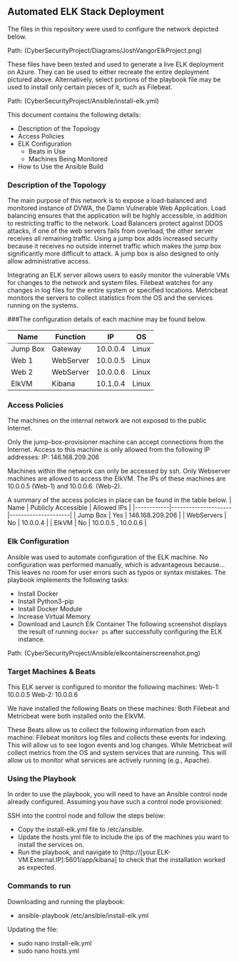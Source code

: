 ## Automated ELK Stack Deployment

The files in this repository were used to configure the network depicted below.

Path: (CyberSecurityProject/Diagrams/JoshVangorElkProject.png)

These files have been tested and used to generate a live ELK deployment on Azure. They can be used to either recreate the entire deployment pictured above. Alternatively, select portions of the playbook file may be used to install only certain pieces of it, such as Filebeat.

Path: (CyberSecurityProject/Ansible/install-elk.yml)

This document contains the following details:
- Description of the Topology
- Access Policies
- ELK Configuration
  - Beats in Use
  - Machines Being Monitored
- How to Use the Ansible Build


### Description of the Topology

The main purpose of this network is to expose a load-balanced and monitored instance of DVWA, the Damn Vulnerable Web Application.
Load balancing ensures that the application will be highly accessible, in addition to restricting traffic to the network.
Load Balancers protect against DDOS attacks, if one of the web servers fails from overload, the other server receives all remaining traffic. Using a jump box adds increased security because it receives no outside internet traffic which makes the jump box significantly more difficult to attack. A jump box is also designed to only allow administrative access.

Integrating an ELK server allows users to easily monitor the vulnerable VMs for changes to the network and system files.
Filebeat watches for any changes in log files for the entire system or specified locations.
Metricbeat monitors the servers to collect statistics from the OS and the services running on the systems.

###The configuration details of each machine may be found below.

| Name     | Function  | IP       | OS    |
|----------|-----------|----------|-------|
| Jump Box | Gateway   | 10.0.0.4 | Linux |
| Web 1    | WebServer | 10.0.0.5 | Linux |
| Web 2    | WebServer | 10.0.0.6 | Linux |
| ElkVM    | Kibana    | 10.1.0.4 | Linux |

### Access Policies

The machines on the internal network are not exposed to the public Internet. 

Only the jump-box-provisioner machine can accept connections from the Internet. Access to this machine is only allowed from the following IP addresses:
IP: 146.168.209.206

Machines within the network can only be accessed by ssh.
Only Webserver machines are allowed to access the ElkVM. The IPs of these machines are 10.0.0.5 (Web-1) and 10.0.0.6. (Web-2).

A summary of the access policies in place can be found in the table below.
| Name       | Publicly Accessible | Allowed IPs         |
|------------|---------------------|---------------------|
| Jump Box   | Yes                 | 146.168.209.206     |
| WebServers | No                  | 10.0.0.4            |
| ElkVM      | No                  | 10.0.0.5 , 10.0.0.6 |

### Elk Configuration

Ansible was used to automate configuration of the ELK machine. No configuration was performed manually, which is advantageous because...
This leaves no room for user errors such as typos or syntax mistakes.
The playbook implements the following tasks:
- Install Docker
- Install Python3-pip
- Install Docker Module
- Increase Virtual Memory
- Download and Launch Elk Container
The following screenshot displays the result of running `docker ps` after successfully configuring the ELK instance.

Path: (CyberSecurityProject/Ansible/elkcontainerscreenshot.png)

### Target Machines & Beats
This ELK server is configured to monitor the following machines:
Web-1: 10.0.0.5
Web-2: 10.0.0.6

We have installed the following Beats on these machines:
Both Filebeat and Metricbeat were both installed onto the ElkVM.

These Beats allow us to collect the following information from each machine:
Filebeat monitors log files and collects these events for indexing. This will allow us to see logon events and log changes. While Metricbeat will collect metrics from the OS and system services that are running. This will allow us to monitor what services are actively running (e.g., Apache).

### Using the Playbook
In order to use the playbook, you will need to have an Ansible control node already configured. Assuming you have such a control node provisioned: 

SSH into the control node and follow the steps below:
- Copy the install-elk.yml file to /etc/ansible.
- Update the hosts.yml file to include the ips of the machines you want to install the services on.
- Run the playbook, and navigate to [http://[your.ELK-VM.External.IP]:5601/app/kibana] to check that the installation worked as expected.

### Commands to run
Downloading and running the playbook:
- ansible-playbook /etc/ansible/install-elk.yml

Updating the file:
- sudo nano install-elk.yml
- sudo nano hosts.yml
